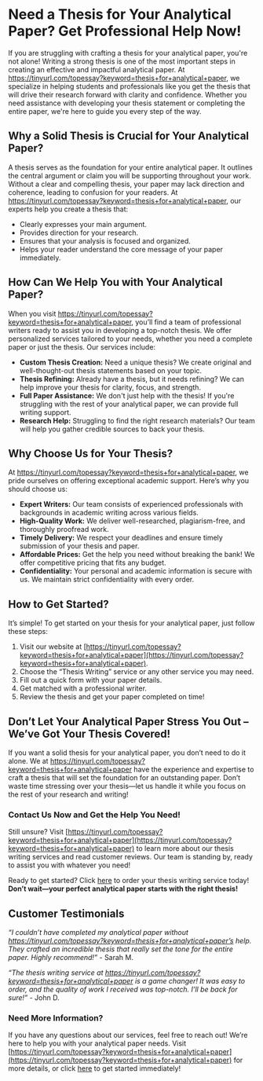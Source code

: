# Need a Thesis for Your Analytical Paper? Get Professional Help Now!

If you are struggling with crafting a thesis for your analytical paper, you're not alone! Writing a strong thesis is one of the most important steps in creating an effective and impactful analytical paper. At https://tinyurl.com/topessay?keyword=thesis+for+analytical+paper, we specialize in helping students and professionals like you get the thesis that will drive their research forward with clarity and confidence. Whether you need assistance with developing your thesis statement or completing the entire paper, we're here to guide you every step of the way.

## Why a Solid Thesis is Crucial for Your Analytical Paper?

A thesis serves as the foundation for your entire analytical paper. It outlines the central argument or claim you will be supporting throughout your work. Without a clear and compelling thesis, your paper may lack direction and coherence, leading to confusion for your readers. At https://tinyurl.com/topessay?keyword=thesis+for+analytical+paper, our experts help you create a thesis that:

- Clearly expresses your main argument.
- Provides direction for your research.
- Ensures that your analysis is focused and organized.
- Helps your reader understand the core message of your paper immediately.

## How Can We Help You with Your Analytical Paper?

When you visit https://tinyurl.com/topessay?keyword=thesis+for+analytical+paper, you’ll find a team of professional writers ready to assist you in developing a top-notch thesis. We offer personalized services tailored to your needs, whether you need a complete paper or just the thesis. Our services include:

- **Custom Thesis Creation:** Need a unique thesis? We create original and well-thought-out thesis statements based on your topic.
- **Thesis Refining:** Already have a thesis, but it needs refining? We can help improve your thesis for clarity, focus, and strength.
- **Full Paper Assistance:** We don't just help with the thesis! If you're struggling with the rest of your analytical paper, we can provide full writing support.
- **Research Help:** Struggling to find the right research materials? Our team will help you gather credible sources to back your thesis.

## Why Choose Us for Your Thesis?

At https://tinyurl.com/topessay?keyword=thesis+for+analytical+paper, we pride ourselves on offering exceptional academic support. Here’s why you should choose us:

- **Expert Writers:** Our team consists of experienced professionals with backgrounds in academic writing across various fields. 
- **High-Quality Work:** We deliver well-researched, plagiarism-free, and thoroughly proofread work.
- **Timely Delivery:** We respect your deadlines and ensure timely submission of your thesis and paper.
- **Affordable Prices:** Get the help you need without breaking the bank! We offer competitive pricing that fits any budget.
- **Confidentiality:** Your personal and academic information is secure with us. We maintain strict confidentiality with every order.

## How to Get Started?

It’s simple! To get started on your thesis for your analytical paper, just follow these steps:

1. Visit our website at [https://tinyurl.com/topessay?keyword=thesis+for+analytical+paper](https://tinyurl.com/topessay?keyword=thesis+for+analytical+paper).
2. Choose the “Thesis Writing” service or any other service you may need.
3. Fill out a quick form with your paper details.
4. Get matched with a professional writer.
5. Review the thesis and get your paper completed on time!

## Don’t Let Your Analytical Paper Stress You Out – We’ve Got Your Thesis Covered!

If you want a solid thesis for your analytical paper, you don’t need to do it alone. We at https://tinyurl.com/topessay?keyword=thesis+for+analytical+paper have the experience and expertise to craft a thesis that will set the foundation for an outstanding paper. Don’t waste time stressing over your thesis—let us handle it while you focus on the rest of your research and writing!

### Contact Us Now and Get the Help You Need!

Still unsure? Visit [https://tinyurl.com/topessay?keyword=thesis+for+analytical+paper](https://tinyurl.com/topessay?keyword=thesis+for+analytical+paper) to learn more about our thesis writing services and read customer reviews. Our team is standing by, ready to assist you with whatever you need!

Ready to get started? Click [here](https://tinyurl.com/topessay?keyword=thesis+for+analytical+paper) to order your thesis writing service today! **Don’t wait—your perfect analytical paper starts with the right thesis!**

## Customer Testimonials

_“I couldn’t have completed my analytical paper without https://tinyurl.com/topessay?keyword=thesis+for+analytical+paper’s help. They crafted an incredible thesis that really set the tone for the entire paper. Highly recommend!”_ - Sarah M.

_“The thesis writing service at https://tinyurl.com/topessay?keyword=thesis+for+analytical+paper is a game changer! It was easy to order, and the quality of work I received was top-notch. I’ll be back for sure!”_ - John D.

### Need More Information?

If you have any questions about our services, feel free to reach out! We’re here to help you with your analytical paper needs. Visit [https://tinyurl.com/topessay?keyword=thesis+for+analytical+paper](https://tinyurl.com/topessay?keyword=thesis+for+analytical+paper) for more details, or click [here](https://tinyurl.com/topessay?keyword=thesis+for+analytical+paper) to get started immediately!
